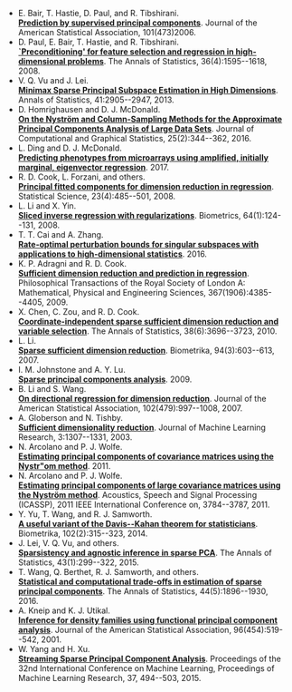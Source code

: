 * E. Bair, T. Hastie, D. Paul, and R. Tibshirani.  
[**Prediction by supervised principal components**](http://dx.doi.org/10.1198/016214505000000628). Journal of the American Statistical Association, 101(473)2006.
* D. Paul, E. Bair, T. Hastie, and R. Tibshirani.  
[**`Preconditioning' for feature selection and regression in high-dimensional problems**](http://dx.doi.org/10.1214/00905360700000057). The Annals of Statistics, 36(4):1595--1618, 2008.
* V. Q. Vu and J. Lei.  
[**Minimax Sparse Principal Subspace Estimation in High Dimensions**](http://dx.doi.org/10.1214/13-AOS1151). Annals of Statistics, 41:2905--2947, 2013.
* D. Homrighausen and D. J. McDonald.  
[**On the Nyström and Column-Sampling Methods for the Approximate Principal Components Analysis of Large Data Sets**](http://dx.doi.org/10.1080/10618600.2014.995799). Journal of Computational and Graphical Statistics, 25(2):344--362, 2016.
* L. Ding and D. J. McDonald.  
[**Predicting phenotypes from microarrays using amplified, initially marginal, eigenvector regression**](http://dx.doi.org/10.1093/bioinformatics/btx265). 2017.
* R. D. Cook, L. Forzani, and others.  
[**Principal fitted components for dimension reduction in regression**](http://dx.doi.org/10.1214/08-STS275). Statistical Science, 23(4):485--501, 2008.
* L. Li and X. Yin.  
[**Sliced inverse regression with regularizations**](http://dx.doi.org/10.1111/j.1541-0420.2007.00836.x). Biometrics, 64(1):124--131, 2008.
* T. T. Cai and A. Zhang.  
[**Rate-optimal perturbation bounds for singular subspaces with applications to high-dimensional statistics**](https://arxiv.org/abs/1605.00353). 2016.
* K. P. Adragni and R. D. Cook.  
[**Sufficient dimension reduction and prediction in regression**](http://dx.doi.org/10.1098/rsta.2009.0110). Philosophical Transactions of the Royal Society of London A: Mathematical, Physical and Engineering Sciences, 367(1906):4385--4405, 2009.
* X. Chen, C. Zou, and R. D. Cook.  
[**Coordinate-independent sparse sufficient dimension reduction and variable selection**](http://dx.doi.org/10.1214/10-AOS826). The Annals of Statistics, 38(6):3696--3723, 2010.
* L. Li.  
[**Sparse sufficient dimension reduction**](http://dx.doi.org/10.1093/biomet/asm044). Biometrika, 94(3):603--613, 2007.
* I. M. Johnstone and A. Y. Lu.  
[**Sparse principal components analysis**](https://arxiv.org/abs/0901.4392). 2009.
* B. Li and S. Wang.  
[**On directional regression for dimension reduction**](http://dx.doi.org/10.1198/016214507000000536). Journal of the American Statistical Association, 102(479):997--1008, 2007.
* A. Globerson and N. Tishby.  
[**Sufficient dimensionality reduction**](http://www.jmlr.org/papers/v3/globerson03a.html). Journal of Machine Learning Research, 3:1307--1331, 2003.
* N. Arcolano and P. J. Wolfe.  
[**Estimating principal components of covariance matrices using the Nystr\"om method**](https://arxiv.org/abs/1111.6926). 2011.
* N. Arcolano and P. J. Wolfe.  
[**Estimating principal components of large covariance matrices using the Nyström method**](http://ai2-s2-pdfs.s3.amazonaws.com/6fdc/488964a1f48b8a18e8d773b24ce8afbdd724.pdf). Acoustics, Speech and Signal Processing (ICASSP), 2011 IEEE International Conference on, 3784--3787, 2011.
* Y. Yu, T. Wang, and R. J. Samworth.  
[**A useful variant of the Davis--Kahan theorem for statisticians**](http://dx.doi.org/10.1093/biomet/asv008). Biometrika, 102(2):315--323, 2014.
* J. Lei, V. Q. Vu, and others.  
[**Sparsistency and agnostic inference in sparse PCA**](http://dx.doi.org/10.1214/14-AOS1273). The Annals of Statistics, 43(1):299--322, 2015.
* T. Wang, Q. Berthet, R. J. Samworth, and others.  
[**Statistical and computational trade-offs in estimation of sparse principal components**](http://dx.doi.org/10.1214/15-AOS1369). The Annals of Statistics, 44(5):1896--1930, 2016.
* A. Kneip and K. J. Utikal.  
[**Inference for density families using functional principal component analysis**](http://dx.doi.org/10.1198/016214501753168235). Journal of the American Statistical Association, 96(454):519--542, 2001.
* W. Yang and H. Xu.  
[**Streaming Sparse Principal Component Analysis**](http://proceedings.mlr.press/v37/yangd15.html). Proceedings of the 32nd International Conference on Machine Learning, Proceedings of Machine Learning Research, 37, 494--503, 2015.

